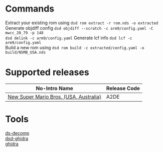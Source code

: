 # Commands
Extract your existing rom using `dsd rom extract -r rom.nds -o extracted`  
Generate objdiff config `dsd objdiff --scratch -c arm9/config.yaml -C mwcc_20_79 -p 148`  
`dsd delink -c arm9/config.yaml`
Generate lcf info `dsd lcf -c arm9/config.yaml`  
Build a new rom using `dsd rom build -c extracted/config.yaml -o build/NSMB_USA.nds`  

# Supported releases
|No-Intro Name|Release Code|
|-|-|
|[New Super Mario Bros. (USA, Australia)](https://datomatic.no-intro.org/index.php?page=show_record&s=28&n=0434)|A2DE|

# Tools
[ds-decomp](https://github.com/AetiasHax/ds-decomp)  
[dsd-ghidra](https://github.com/AetiasHax/dsd-ghidra)  
[ghidra](https://github.com/NationalSecurityAgency/ghidra)  